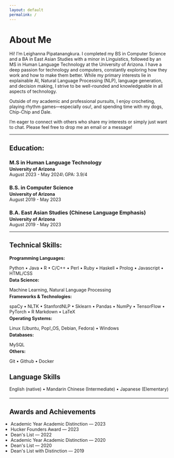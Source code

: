 ```yaml
---
layout: default
permalink: /
---
```


# About Me

Hi! I’m Leighanna Pipatanangkura. I completed my BS in Computer Science and a BA in East Asian Studies with a minor in Linguistics, followed by an MS in Human Language Technology at the University of Arizona. I have a deep passion for technology and computers, constantly exploring how they work and how to make them better. While my primary interests lie in explainable AI, Natural Language Processing (NLP), language generation, and decision making, I strive to be well-rounded and knowledgeable in all aspects of technology.

Outside of my academic and professional pursuits, I enjoy crocheting, playing rhythm games—especially osu!, and spending time with my dogs, Chip-Chip and Dale.

I’m eager to connect with others who share my interests or simply just want to chat. Please feel free to drop me an email or a message!

---

## Education:

<h3 style="margin-bottom:2px;">M.S in Human Language Technology</h3>
<h4 style="margin:0;">University of Arizona</h4>
August 2023 - May 2024\
GPA: 3.9/4

<h3 style="margin-bottom:2px;">B.S. in Computer Science</h3>
<h4 style="margin:0;">University of Arizona</h4>
August 2019 - May 2023

<h3 style="margin-bottom:2px;">B.A. East Asian Studies (Chinese Language Emphasis)</h3>
<h4 style="margin:0;">University of Arizona</h4>
August 2019 - May 2023

---

## Technical Skills:

<h4 style="margin-bottom:2px;">Programming Languages:</h4>
<p style="margin-bottom:4px;">Python &#x2022; Java &#x2022; R &#x2022; C/C++ &#x2022; Perl &#x2022; Ruby &#x2022; Haskell &#x2022; Prolog &#x2022; Javascript &#x2022; HTML/CSS</p>

<h4 style="margin-bottom:2px; margin-top:2px;">Data Science:</h4>
<p style="margin-bottom:4px;">Machine Learning, Natural Language Processing</p>

<h4 style="margin-bottom:2px; margin-top:2px;">Frameworks & Technologies:</h4>
<p style="margin-bottom:4px;">spaCy &#x2022; NLTK &#x2022; StanfordNLP &#x2022; Sklearn &#x2022; Pandas &#x2022; NumPy &#x2022; TensorFlow &#x2022; PyTorch &#x2022; R Markdown &#x2022; LaTeX</p>

<h4 style="margin-bottom:2px; margin-top:2px;">Operating Systems:</h4>
<p style="margin-bottom:4px;">Linux (Ubuntu, Pop!_OS, Debian, Fedora) &#x2022; Windows</p>

<h4 style="margin-bottom:2px; margin-top:2px;">Databases:</h4>
<p style="margin-bottom:4px;">MySQL</p>

<h4 style="margin-bottom:2px; margin-top:2px;">Others:</h4>
<p style="margin-bottom:20px;">Git &#x2022; Github &#x2022; Docker</p>

## Language Skills 
<p style="margin-bottom:20px;">English (native) &#x2022; Mandarin Chinese (Intermediate) &#x2022; Japanese (Elementary)</p>

---

## Awards and Achievements 

<ul style="margin-left: -1.4em;">
  <li>Academic Year Academic Distinction &#8212; 2023</li>
  <li>Hucker Founders Award &#8212; 2023</li>
  <li>Dean's List &#8212; 2022</li>
  <li>Academic Year Academic Distinction &#8212; 2020</li>
  <li>Dean's List &#8212; 2020</li>
  <li>Dean's List with Distinction &#8212; 2019</li>
</ul>
